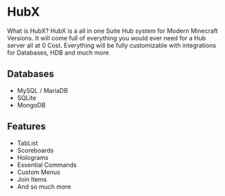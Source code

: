 # HubX

What is HubX? HubX is a all in one Suite Hub system for Modern Minecraft Versions. It will come full of everything you would ever need for a Hub server all at 0 Cost. Everything will be fully customizable with integrations for Databases, HDB and much more

## Databases
- MySQL / MariaDB
- SQLite
- MongoDB

## Features
- TabList
- Scoreboards
- Holograms
- Essential Commands
- Custom Menus
- Join Items
- And so much more
